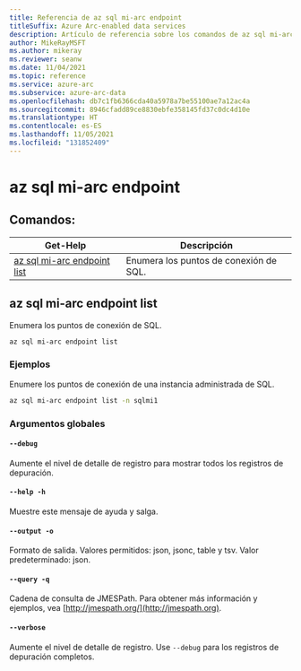 ```yaml
---
title: Referencia de az sql mi-arc endpoint
titleSuffix: Azure Arc-enabled data services
description: Artículo de referencia sobre los comandos de az sql mi-arc endpoint.
author: MikeRayMSFT
ms.author: mikeray
ms.reviewer: seanw
ms.date: 11/04/2021
ms.topic: reference
ms.service: azure-arc
ms.subservice: azure-arc-data
ms.openlocfilehash: db7c1fb6366cda40a5978a7be55100ae7a12ac4a
ms.sourcegitcommit: 8946cfadd89ce8830ebfe358145fd37c0dc4d10e
ms.translationtype: HT
ms.contentlocale: es-ES
ms.lasthandoff: 11/05/2021
ms.locfileid: "131852409"
---
```

# <a name="az-sql-mi-arc-endpoint"></a>az sql mi-arc endpoint
## <a name="commands"></a>Comandos:
| Get-Help | Descripción|
| --- | --- |
[az sql mi-arc endpoint list](#az-sql-mi-arc-endpoint-list) | Enumera los puntos de conexión de SQL.
## <a name="az-sql-mi-arc-endpoint-list"></a>az sql mi-arc endpoint list
Enumera los puntos de conexión de SQL.
```bash
az sql mi-arc endpoint list 
```
### <a name="examples"></a>Ejemplos
Enumere los puntos de conexión de una instancia administrada de SQL.
```bash
az sql mi-arc endpoint list -n sqlmi1
```
### <a name="global-arguments"></a>Argumentos globales
#### `--debug`
Aumente el nivel de detalle de registro para mostrar todos los registros de depuración.
#### `--help -h`
Muestre este mensaje de ayuda y salga.
#### `--output -o`
Formato de salida.  Valores permitidos: json, jsonc, table y tsv.  Valor predeterminado: json.
#### `--query -q`
Cadena de consulta de JMESPath. Para obtener más información y ejemplos, vea [http://jmespath.org/](http://jmespath.org).
#### `--verbose`
Aumente el nivel de detalle de registro. Use `--debug` para los registros de depuración completos.
